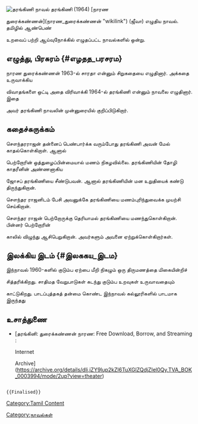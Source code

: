 ![தரங்கிணி நாவல் ](Thra.jpg "தரங்கிணி நாவல் ") தரங்கிணி (1964) [நாரண
துரைக்கண்ணன்](நாரண_துரைக்கண்ணன் "wikilink") (ஜீவா) எழுதிய நாவல். தமிழில் ஆண்பெண்
உறவைப் பற்றி ஆய்வுநோக்கில் எழுதப்பட்ட நாவல்களில் ஒன்று.

## எழுத்து, பிரசுரம் {#எழதத_பரசரம}

நாரண துரைக்கண்ணன் 1963-ல் சாரதா என்னும் சிறுகதையை எழுதினார். அக்கதை உருவாக்கிய
விவாதங்களை ஒட்டி அதை விரிவாக்கி 1964-ல் தரங்கிணி என்னும் நாவலை எழுதினார். இதை
அவர் தரங்கிணி நாவலின் முன்னுரையில் குறிப்பிடுகிறார்.

## கதைச்சுருக்கம்

சௌந்தரராஜன் தன்னைப் பெண்பார்க்க வரும்போது தரங்கிணி அவன் மேல் காதல்கொள்கிறாள். ஆனால்
பெற்றோரின் ஒத்துழைப்பின்மையால் மணம் நிகழவில்லை. தரங்கிணியின் தோழி காதரீனின் அண்ணனாகிய
ஜோசப் தரங்கிணியை சீண்டுபவன். ஆனால் தரங்கிணியின் மன உறுதியைக் கண்டு திருந்துகிறான்.
சௌந்தர ராஜனிடம் பேசி அவனுக்கே தரங்கிணியை மணம்புரிந்துவைக்க முயற்சி செய்கிறான்.
சௌந்தர ராஜன் பெற்றோருக்கு தெரியாமல் தரங்கிணியை மணந்துகொள்கிறான். பின்னர் பெற்றோரின்
காலில் விழுந்து ஆசிபெறுகிறான். அவர்களும் அவனை ஏற்றுக்கொள்கிறார்கள்.

## இலக்கிய இடம் {#இலககய_இடம}

இந்நாவல் 1960-களில் குடும்ப ஏற்பை மீறி நிகழும் ஒரு திருமணத்தை மிகையின்றிச்
சித்தரிக்கிறது. சாதிமத வேறுபாடுகள் கடந்து குடும்ப உறவுகள் உருவாவதையும்
காட்டுகிறது. பாடப்புத்தகத் தன்மை கொண்ட இந்நாவல் கல்லூரிகளில் பாடமாக இருந்தது

## உசாத்துணை

-   [தரங்கினி: துரைக்கண்ணன் நாரண: Free Download, Borrow, and Streaming :
    Internet
    Archive](https://archive.org/details/dli.jZY9lup2kZl6TuXGlZQdjZIel0Qy.TVA_BOK_0003994/mode/2up?view=theater)

```{=mediawiki}
{{Finalised}}
```
[Category:Tamil Content](Category:Tamil_Content "wikilink")
[Category:நாவல்கள்](Category:நாவல்கள் "wikilink")
